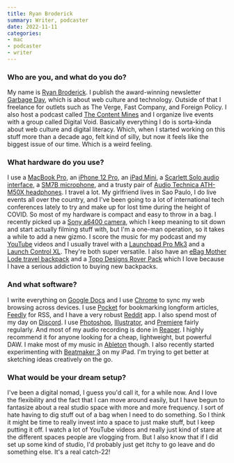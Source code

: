 ```yaml
---
title: Ryan Broderick
summary: Writer, podcaster
date: 2022-11-11
categories:
- mac
- podcaster
- writer
---
```


### Who are you, and what do you do?

My name is [Ryan Broderick](https://twitter.com/broderick "Ryan's Twitter account."). I publish the award-winning newsletter [Garbage Day](https://www.garbageday.email/ "A newsletter about Internet things."), which is about web culture and technology. Outside of that I freelance for outlets such as The Verge, Fast Company, and Foreign Policy. I also host a podcast called [The Content Mines](https://www.thecontentmines.com/ "A podcast about online content.") and I organize live events with a group called Digital Void. Basically everything I do is sorta-kinda about web culture and digital literacy. Which, when I started working on this stuff more than a decade ago, felt kind of silly, but now it feels like the biggest issue of our time. Which is a weird feeling.

### What hardware do you use?

I use a [MacBook Pro][macbook-pro], an [iPhone 12 Pro][iphone-12-pro], an [iPad Mini][ipad-mini], a [Scarlett Solo audio interface][scarlett-solo], a [SM7B microphone][sm7b], and a trusty pair of [Audio Technica ATH-M50X headphones][ath-m50x]. I travel a lot. My girlfriend lives in Sao Paulo, I do live events all over the country, and I've been going to a lot of international tech conferences lately to try and make up for lost time during the height of COVID. So most of my hardware is compact and easy to throw in a bag. I recently picked up a [Sony a6400 camera][a6400], which I keep meaning to sit down and start actually filming stuff with, but I'm a one-man operation, so it takes a while to add a new gizmo. I score the music for my podcast and my [YouTube][] videos and I usually travel with a [Launchpad Pro Mk3][launchpad-pro] and a [Launch Control XL][launch-control-xl]. They're both super versatile. I also have an [eBag Mother Lode travel backpack][mother-lode] and a [Topo Designs Rover Pack][rover-pack] which I love because I have a serious addiction to buying new backpacks.

### And what software?

I write everything on [Google Docs][google-docs] and I use [Chrome][] to sync my web browsing across devices. I use [Pocket][] for bookmarking longform articles, [Feedly][] for RSS, and I have a very robust [Reddit][] app. I also spend most of my day on [Discord][]. I use [Photoshop][], [Illustrator][], and [Premiere][] fairly regularly. And most of my audio recording is done in [Reaper][]. I highly recommend it for anyone looking for a cheap, lightweight, but powerful DAW. I make most of my music in [Ableton][live] though. I also recently started experimenting with [Beatmaker 3][beatmaker-ios] on my iPad. I'm trying to get better at sketching ideas creatively on the go.

### What would be your dream setup?

I've been a digital nomad, I guess you'd call it, for a while now. And I love the flexibility and the fact that I can move around easily, but I have begun to fantasize about a real studio space with more and more frequency. I sort of hate having to dig stuff out of a bag when I need to do something. So I think it might be time to really invest into a space to just make stuff, but I keep putting it off. I watch a lot of YouTube videos and really just kind of stare at the different spaces people are vlogging from. But I also know that if I did set up some kind of studio, I'd probably just get itchy to go leave and do something else. It's a real catch-22!

[a6400]: https://electronics.sony.com/imaging/interchangeable-lens-cameras/aps-c/p/ilce6400-b "A 24.2 megapixel mirrorless camera."
[ath-m50x]: http://www.audio-technica.com/en-us/ath-m50x "Over-the-ear headphones."
[beatmaker-ios]: http://web.archive.org/web/20170626054043/http://intua.net:80/products/beatmaker2/ "An audio workstation app."
[chrome]: https://www.google.com/intl/en/chrome/ "A WebKit-based browser, where each tab runs in its own thread."
[discord]: https://discord.com/ "A voice and text chat service."
[feedly]: https://feedly.com/ "A feed reader."
[google-docs]: https://en.wikipedia.org/wiki/Google_Docs "A web-based office suite."
[illustrator]: https://www.adobe.com/products/illustrator.html "A vector graphics editor."
[ipad-mini]: https://www.apple.com/ipad-mini/ "A 7.9 inch tablet device."
[iphone-12-pro]: https://en.wikipedia.org/wiki/IPhone_12_Pro "A 6.06 inch iOS smartphone."
[launch-control-xl]: https://novationmusic.com/en/launch/launch-control-xl "A hardware controller for Ableton Live."
[launchpad-pro]: https://novationmusic.com/en/launch/launchpad-pro "A MIDI controller for Ableton Live."
[live]: https://www.ableton.com/en/live/ "Musical creation software."
[macbook-pro]: https://www.apple.com/macbook-pro/ "A laptop."
[mother-lode]: https://www.ebags.com/block.html?url=L2JhY2twYWNrcy1iYWdzL3RyYXZlbC1iYWNrcGFja3MvbW90aGVyLWxvZGUtdHJhdmVsLWJhY2twYWNrLzExNzc1NFhYWFguaHRtbD8=&uuid=c7488e04-fad4-11ed-937e-645163457248&vid= "A travel backpack."
[photoshop]: https://www.adobe.com/products/photoshop.html "A bitmap image editor."
[pocket]: https://getpocket.com/en/ "A service for storing links to look at later on."
[premiere]: https://www.adobe.com/products/premiere.html "A video editing suite."
[reaper]: https://www.reaper.fm/ "A software digital audio workstation."
[reddit]: https://www.reddit.com/?rdt=46296 "A messageboard service."
[rover-pack]: https://topodesigns.com/products/rover-pack/ "A backpack."
[scarlett-solo]: https://focusrite.com/en/audio-interface/scarlett/scarlett-solo "A USB audio interface."
[sm7b]: https://www.shure.com:443/americas/products/microphones/sm/sm7b-vocal-microphone "A dynamic microphone."
[youtube]: https://www.youtube.com/ "A web site for watching 80's TV commercials and bad mashups."
